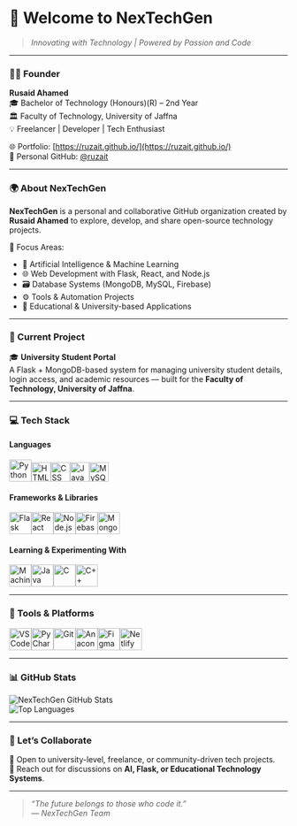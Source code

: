 # 🚀 Welcome to NexTechGen  

> *Innovating with Technology | Powered by Passion and Code*

---

### 👨‍💻 Founder
**Rusaid Ahamed**  
🎓 Bachelor of Technology (Honours)(R) – 2nd Year  
🏛️ Faculty of Technology, University of Jaffna  
💡 Freelancer | Developer | Tech Enthusiast  

🌐 Portfolio: [https://ruzait.github.io/](https://ruzait.github.io/)  
🐙 Personal GitHub: [@ruzait](https://github.com/ruzait)

---

### 🌍 About NexTechGen  

**NexTechGen** is a personal and collaborative GitHub organization created by **Rusaid Ahamed** to explore, develop, and share open-source technology projects.  

💼 Focus Areas:  
- 🧠 Artificial Intelligence & Machine Learning  
- 🌐 Web Development with Flask, React, and Node.js  
- 🗃️ Database Systems (MongoDB, MySQL, Firebase)  
- ⚙️ Tools & Automation Projects  
- 🧩 Educational & University-based Applications  

---

### 🔭 Current Project
🎓 **University Student Portal**  
A Flask + MongoDB-based system for managing university student details, login access, and academic resources — built for the **Faculty of Technology, University of Jaffna**.  

---

### 💻 Tech Stack  

#### **Languages**
<img height="40" src="https://img.icons8.com/color/48/python.png" alt="Python" /><img height="35" src="https://img.icons8.com/color/48/html-5.png" alt="HTML" /><img height="35" src="https://img.icons8.com/color/48/css3.png" alt="CSS" /><img height="35" src="https://img.icons8.com/color/48/javascript.png" alt="JavaScript" /><img height="35" src="https://img.icons8.com/color/48/mysql-logo.png" alt="MySQL" />

#### **Frameworks & Libraries**
<img height="40" src="https://img.icons8.com/color/48/flask.png" alt="Flask" /><img height="40" src="https://img.icons8.com/color/48/react-native.png" alt="React" /><img height="40" src="https://img.icons8.com/color/48/nodejs.png" alt="Node.js" /><img height="40" src="https://img.icons8.com/color/48/google-firebase-console.png" alt="Firebase" /><img height="40" src="https://img.icons8.com/color/48/mongodb.png" alt="MongoDB" />

#### **Learning & Experimenting With**
<img height="40" src="https://img.icons8.com/color/48/machine-learning.png" alt="Machine Learning" /><img height="40" src="https://img.icons8.com/color/48/java-coffee-cup-logo.png" alt="Java" /><img height="40" src="https://img.icons8.com/color/48/c-programming.png" alt="C" /><img height="40" src="https://img.icons8.com/color/48/c-plus-plus-logo.png" alt="C++" />

---

### 🧰 Tools & Platforms  
<img height="40" src="https://img.icons8.com/color/48/visual-studio-code-2019.png" alt="VS Code" /><img height="40" src="https://img.icons8.com/color/48/pycharm.png" alt="PyCharm" /><img height="40" src="https://img.icons8.com/color/48/git.png" alt="Git" /><img height="40" src="https://img.icons8.com/dusk/64/anaconda.png" alt="Anaconda" /><img height="40" src="https://img.icons8.com/color/48/figma--v1.png" alt="Figma" /><img height="40" src="https://img.icons8.com/color/48/netlify.png" alt="Netlify" />

---

### 📊 GitHub Stats  
![NexTechGen GitHub Stats](https://github-readme-stats.vercel.app/api?username=NexTechGen&show_icons=true&theme=radical)  
![Top Languages](https://github-readme-stats.vercel.app/api/top-langs/?username=NexTechGen&layout=compact&theme=radical)

---

### 🤝 Let’s Collaborate  
💬 Open to university-level, freelance, or community-driven tech projects.  
📩 Reach out for discussions on **AI, Flask, or Educational Technology Systems**.  

---

> _“The future belongs to those who code it.”_  
> — *NexTechGen Team*
